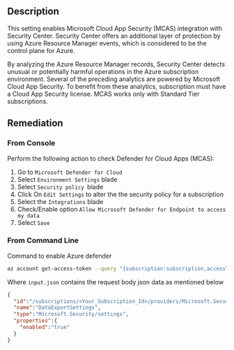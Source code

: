 ## Description

This setting enables Microsoft Cloud App Security (MCAS) integration with Security Center. Security Center offers an additional layer of protection by using Azure Resource Manager events, which is considered to be the control plane for Azure.

By analyzing the Azure Resource Manager records, Security Center detects unusual or potentially harmful operations in the Azure subscription environment. Several of the preceding analytics are powered by Microsoft Cloud App Security. To benefit from these analytics, subscription must have a Cloud App Security license. MCAS works only with Standard Tier subscriptions.

## Remediation

### From Console

Perform the following action to check Defender for Cloud Apps (MCAS):

1. Go to `Microsoft Defender for Cloud`
2. Select `Environment Settings` blade
3. Select `Security policy `blade
4. Click On `Edit Settings` to alter the the security policy for a subscription
5. Select the `Integrations` blade
6. Check/Enable option `Allow Microsoft Defender for Endpoint to access my data`
7. Select `Save`

### From Command Line

Command to enable Azure defender

```bash
az account get-access-token --query "{subscription:subscription,accessToken:accessToken}" --out tsv | xargs -L1 bash -c 'curl -X PUT -H "Authorization: Bearer $1" -H "Content-Type: application/json" https://management.azure.com/subscriptions/$0/providers/Microsoft.Security/settings/MCAS?api-version=2021-06-01 -d@"input.json"'
```

Where `input.json` contains the request body json data as mentioned below

```json
{
  "id":"/subscriptions/<Your_Subscription_Id>/providers/Microsoft.Security/settings/MCAS",
  "name":"DataExportSettings",
  "type":"Microsoft.Security/settings",
  "properties":{
    "enabled":"true"
  }
}
```
